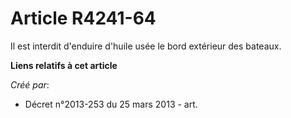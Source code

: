 # Article R4241-64

Il est interdit d'enduire d'huile usée le bord extérieur des bateaux.

**Liens relatifs à cet article**

_Créé par_:

  - Décret n°2013-253 du 25 mars 2013 - art.
